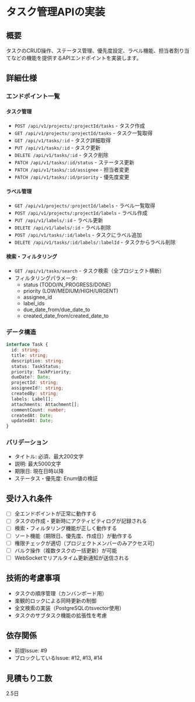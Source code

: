 # タスク管理APIの実装

## 概要
タスクのCRUD操作、ステータス管理、優先度設定、ラベル機能、担当者割り当てなどの機能を提供するAPIエンドポイントを実装します。

## 詳細仕様
### エンドポイント一覧

#### タスク管理
- `POST /api/v1/projects/:projectId/tasks` - タスク作成
- `GET /api/v1/projects/:projectId/tasks` - タスク一覧取得
- `GET /api/v1/tasks/:id` - タスク詳細取得
- `PUT /api/v1/tasks/:id` - タスク更新
- `DELETE /api/v1/tasks/:id` - タスク削除
- `PATCH /api/v1/tasks/:id/status` - ステータス更新
- `PATCH /api/v1/tasks/:id/assignee` - 担当者変更
- `PATCH /api/v1/tasks/:id/priority` - 優先度変更

#### ラベル管理
- `GET /api/v1/projects/:projectId/labels` - ラベル一覧取得
- `POST /api/v1/projects/:projectId/labels` - ラベル作成
- `PUT /api/v1/labels/:id` - ラベル更新
- `DELETE /api/v1/labels/:id` - ラベル削除
- `POST /api/v1/tasks/:id/labels` - タスクにラベル追加
- `DELETE /api/v1/tasks/:id/labels/:labelId` - タスクからラベル削除

#### 検索・フィルタリング
- `GET /api/v1/tasks/search` - タスク検索（全プロジェクト横断）
- フィルタリングパラメータ:
  - status (TODO/IN_PROGRESS/DONE)
  - priority (LOW/MEDIUM/HIGH/URGENT)
  - assignee_id
  - label_ids
  - due_date_from/due_date_to
  - created_date_from/created_date_to

### データ構造
```typescript
interface Task {
  id: string;
  title: string;
  description: string;
  status: TaskStatus;
  priority: TaskPriority;
  dueDate?: Date;
  projectId: string;
  assigneeId?: string;
  createdBy: string;
  labels: Label[];
  attachments: Attachment[];
  commentCount: number;
  createdAt: Date;
  updatedAt: Date;
}
```

### バリデーション
- タイトル: 必須、最大200文字
- 説明: 最大5000文字
- 期限日: 現在日時以降
- ステータス・優先度: Enum値の検証

## 受け入れ条件
- [ ] 全エンドポイントが正常に動作する
- [ ] タスクの作成・更新時にアクティビティログが記録される
- [ ] 検索・フィルタリング機能が正しく動作する
- [ ] ソート機能（期限日、優先度、作成日）が動作する
- [ ] 権限チェックが適切（プロジェクトメンバーのみアクセス可）
- [ ] バルク操作（複数タスクの一括更新）が可能
- [ ] WebSocketでリアルタイム更新通知が送信される

## 技術的考慮事項
- タスクの順序管理（カンバンボード用）
- 楽観的ロックによる同時更新の制御
- 全文検索の実装（PostgreSQLのtsvector使用）
- タスクのサブタスク機能の拡張性を考慮

## 依存関係
- 前提Issue: #9
- ブロックしているIssue: #12, #13, #14

## 見積もり工数
2.5日